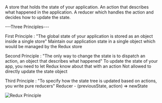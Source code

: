 A store that holds the state of your application.
An action that describes what happened in the application.
A reducer which handles the action and decides how to update the state.


---Three Principles---

First Principle :
"The global state of your application is stored as an object inside a single store"
Maintain our application state in a single object which would be managed by the Redux store

Second Principle : 
"The only way to change the state is to dispatch an action, an object that describes what
happened"
To update the state of your app, you need to let Redux know about that with an action
Not allowed to directly update the state object

Third Principle :
"To specify how the state tree is updated based on actions, you write pure reducers"
Reducer - (previousState, action) => newState


![Redux Principle](https://github.com/AbhishekPethe/Redux-Toolkit-CodeV/assets/82797230/7a362b07-6ab3-4d52-828d-b6faad9a9555)
